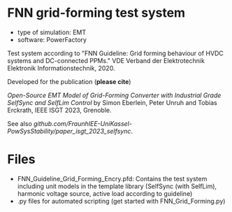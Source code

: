 # FNN grid-forming test system

- type of simulation: EMT
- software: PowerFactory

Test system according to 
"FNN Guideline: Grid forming behaviour of HVDC systems and DC-connected 
PPMs." VDE Verband der Elektrotechnik Elektronik Informationstechnik, 2020.

Developed for the publication (**please cite**)

*Open-Source EMT Model of Grid-Forming Converter with Industrial Grade SelfSync and SelfLim Control* by Simon Eberlein, Peter Unruh and Tobias Erckrath, IEEE ISGT 2023, Grenoble.

See also *github.com/FraunhIEE-UniKassel-PowSysStability/paper_isgt_2023_selfsync*.

# Files
- FNN_Guideline_Grid_Forming_Encry.pfd: Contains the test system including unit models in the template library (SelfSync (with SelfLim), harmonic voltage source, active load according to guideline)
- .py files for automated scripting (get started with FNN_Grid_Forming.py)
